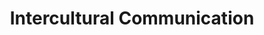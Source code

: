 ---
title: Intercultural Communication
number: CAS 271
credits: 3
academic-home: other
pre-req:
course-type: [Supporting, General Education]
description: Introduction to intercultural communication. Focus on topics such as language, identity, prejudice, and intergroup relations on a domestic/ international level.
bulletin-link: https://bulletins.psu.edu/search/?search=%22cas+271%22
pathway-list: [Generalist, Video Production, Digital Design, Interactive Media Developer, Media for Civic Engagement]
---